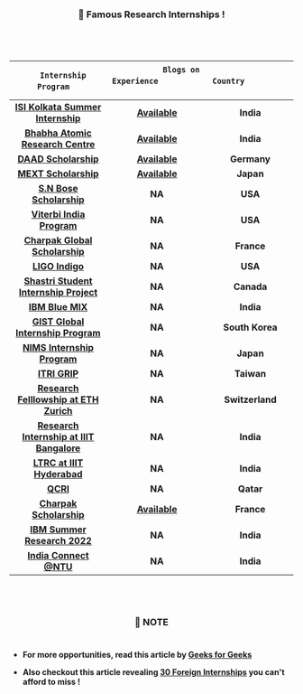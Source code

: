 #

### <p align="center"> 📜 Famous Research Internships !</p> 

#

</br>

| &nbsp; &nbsp; **`Internship Program`** &nbsp; &nbsp; | &nbsp; &nbsp; &nbsp; &nbsp; &nbsp; &nbsp; &nbsp; &nbsp; &nbsp; &nbsp; **`Blogs on Experience`** &nbsp; &nbsp; &nbsp; &nbsp; &nbsp; &nbsp; &nbsp; &nbsp; &nbsp; &nbsp; | &nbsp; &nbsp; &nbsp; &nbsp; &nbsp; &nbsp; &nbsp; &nbsp; &nbsp; &nbsp; **`Country`** &nbsp; &nbsp; &nbsp; &nbsp; &nbsp; &nbsp; &nbsp; &nbsp; &nbsp; &nbsp; |
|:-------------------------------------------------:|:-----------------------------------------------------:|:-----------------------------------------:|
| **[ISI Kolkata Summer Internship](https://www.isical.ac.in/~rcbose/internship/index.html)** | **[Available](https://mondaymorning.nitrkl.ac.in/article/2020/03/16/2676-intern-diaries--indian-statistical-institute-kolkata/)** | **India** |
|**[Bhabha Atomic Research Centre](http://www.barc.gov.in/student/)**| **[Available](https://blog.internshala.com/2019/06/how-i-got-an-internship-at-bhabha-atomic-research-centre/)** | **India** |
| **[DAAD Scholarship](https://www2.daad.de/deutschland/stipendium/datenbank/en/21148-scholarship-database/?detail=50015295)**| **[Available](https://collegedunia.com/scholarship/14-daad-scholarships)** | **Germany** |
| **[MEXT Scholarship](https://www.in.emb-japan.go.jp/Education/japanese_government_scholarships.html)** | **[Available](https://medium.com/@jaynepal/mext-scholarship-my-experience-and-suggestions-ffa6cb671902)** | **Japan** |
| **[S.N Bose Scholarship](https://www.iusstf.org/program/for-indian-students)**| **NA** | **USA** |
| **[Viterbi India Program](https://www.iusstf.org/program/iusstf-viterbi-program)** | **NA** | **USA** |
| **[Charpak Global Scholarship](https://www.inde.campusfrance.org/charpak-lab-scholarship)** | **NA** | **France** |
| **[LIGO Indigo](http://jobs.gw-indigo.org/tiki-index.php?page=LIGO-IndIGO+Summer+Students+Program)**| **NA**| **USA** |
| **[Shastri Student Internship Project](https://www.shastriinstitute.org/Shastri_Student_Internship_Project)**| **NA**| **Canada** |
| **[IBM Blue MIX](https://researcher.watson.ibm.com/researcher/view_group_subpage.php?id=8101)**| **NA**| **India** |
| **[GIST Global Internship Program](https://www.gist.ac.kr/en/html/sub07/0702.html)** | **NA** | **South Korea** |
| **[NIMS Internship Program](https://www.nims.go.jp/eng/hr-development/internship.html)** | **NA** | **Japan** |
| **[ITRI GRIP](https://www.itri.org.tw/english/ListStyle.aspx?DisplayStyle=05&SiteID=1&MmmID=617731531432246346)** | **NA** | **Taiwan** |
| **[Research Felllowship at ETH Zurich](https://inf.ethz.ch/studies/summer-research-fellowship.html)** | **NA** | **Switzerland** |
| **[Research Internship at IIIT Bangalore](https://www.iiitb.ac.in/summer-internship)** | **NA** | **India** |
| **[LTRC at IIIT Hyderabad](https://ltrc.iiit.ac.in/)** | **NA** | **India** |
| **[QCRI](https://www.hbku.edu.qa/en/qcri)** | **NA**| **Qatar** |
| **[Charpak Scholarship](https://www.inde.campusfrance.org/charpak-scholarships)** | **[Available](https://internfeel.com/charpak_riteshgupta/)** | **France** |
| **[IBM Summer Research 2022](https://researcher.watson.ibm.com/researcher/view_group_subpage.php?id=8101)** | **NA** | **India** |
| **[India Connect @NTU](https://www.ntu.edu.sg/education/student-exchanges/india-connect@ntu#Content_C067_Col01)** | **NA** | **India** | 
</br>

#
 
### <p align="center"> 💢 NOTE </p>

#

* **For more opportunities, read this article by [Geeks for Geeks](https://www.geeksforgeeks.org/summer-research-internships/)** 


* **Also checkout this article revealing [30 Foreign Internships](http://anumbmind.xyz/career/internship-guide/30-foreign-research-internship-for-indian-engineering-students/) you can't afford to miss !**


